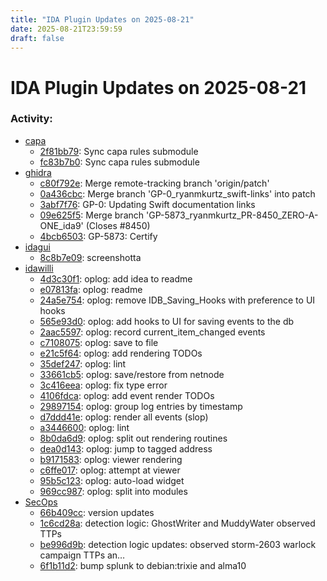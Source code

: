 ```yaml
---
title: "IDA Plugin Updates on 2025-08-21"
date: 2025-08-21T23:59:59
draft: false
---
```


# IDA Plugin Updates on 2025-08-21

### Activity:
  - [capa](https://github.com/mandiant/capa)
    - [2f81bb79](https://github.com/mandiant/capa/commit/2f81bb79f9f125e7c28699f168e0b7f982960625): Sync capa rules submodule
    - [fc83b7b0](https://github.com/mandiant/capa/commit/fc83b7b0a1729774e8a2d844dc78d28568311563): Sync capa rules submodule
  - [ghidra](https://github.com/NationalSecurityAgency/ghidra)
    - [c80f792e](https://github.com/NationalSecurityAgency/ghidra/commit/c80f792ee825ab50402d5a7e04fbec2d203d63fb): Merge remote-tracking branch 'origin/patch'
    - [0a436cbc](https://github.com/NationalSecurityAgency/ghidra/commit/0a436cbc4b546fe841904fdb161046d3a4688d9f): Merge branch 'GP-0_ryanmkurtz_swift-links' into patch
    - [3abf7f76](https://github.com/NationalSecurityAgency/ghidra/commit/3abf7f765e6d045d152589a7f73c8b4fea6c35a5): GP-0: Updating Swift documentation links
    - [09e625f5](https://github.com/NationalSecurityAgency/ghidra/commit/09e625f5fe541edb72488a14e4b4e984cce2384e): Merge branch 'GP-5873_ryanmkurtz_PR-8450_ZERO-A-ONE_ida9' (Closes #8450)
    - [4bcb6503](https://github.com/NationalSecurityAgency/ghidra/commit/4bcb650313736a1484262f84ffa42b14dc690dce): GP-5873: Certify
  - [idagui](https://github.com/thebabush/idagui)
    - [8c8b7e09](https://github.com/thebabush/idagui/commit/8c8b7e0951015f73dafb9c881e65dbc6e14be380): screenshotta
  - [idawilli](https://github.com/williballenthin/idawilli)
    - [4d3c30f1](https://github.com/williballenthin/idawilli/commit/4d3c30f1169a57afdc32b1d6feca3b4ad92a3b71): oplog: add idea to readme
    - [e07813fa](https://github.com/williballenthin/idawilli/commit/e07813fa2c05f40b283d749e6eb5c04bcbbd4734): oplog: readme
    - [24a5e754](https://github.com/williballenthin/idawilli/commit/24a5e754699f2fed0a4b7ba3879b206ca849931a): oplog: remove IDB_Saving_Hooks with preference to UI hooks
    - [565e93d0](https://github.com/williballenthin/idawilli/commit/565e93d028292716cf9b72d382a4fd6424ae5be4): oplog: add hooks to UI for saving events to the db
    - [2aac5597](https://github.com/williballenthin/idawilli/commit/2aac5597174a6232b1da358276a66f664f33bfe1): oplog: record current_item_changed events
    - [c7108075](https://github.com/williballenthin/idawilli/commit/c710807519369dc4b3854e3e2ecef9261e714ca6): oplog: save to file
    - [e21c5f64](https://github.com/williballenthin/idawilli/commit/e21c5f64c132dc04259437c15be8b9d398b68318): oplog: add rendering TODOs
    - [35def247](https://github.com/williballenthin/idawilli/commit/35def2477df63e687041bf8e3ba2d3bb5bb33a22): oplog: lint
    - [33661cb5](https://github.com/williballenthin/idawilli/commit/33661cb57185ebb9ff64728d97bcea9264567927): oplog: save/restore from netnode
    - [3c416eea](https://github.com/williballenthin/idawilli/commit/3c416eeacba35e7619f5cd94559e4622fd367cb4): oplog: fix type error
    - [4106fdca](https://github.com/williballenthin/idawilli/commit/4106fdcad30d071136be81bae8ad8b10bc0270fb): oplog: add event render TODOs
    - [29897154](https://github.com/williballenthin/idawilli/commit/29897154817c7a7033fe8692dadeed339ba892f2): oplog: group log entries by timestamp
    - [d7ddd41e](https://github.com/williballenthin/idawilli/commit/d7ddd41ee2116161a3393698e61eccdd53f0be69): oplog: render all events (slop)
    - [a3446600](https://github.com/williballenthin/idawilli/commit/a3446600cd3e2bb6b74b43b3091515385f30b566): oplog: lint
    - [8b0da6d9](https://github.com/williballenthin/idawilli/commit/8b0da6d9a02a3e199f8f0a9846b31dfaf0afaeea): oplog: split out rendering routines
    - [dea0d143](https://github.com/williballenthin/idawilli/commit/dea0d1435125a650fecc5cf24b765db731d9f887): oplog: jump to tagged address
    - [b9171583](https://github.com/williballenthin/idawilli/commit/b91715838f909e9a05376bbb08f9dc0d7016f01a): oplog: viewer rendering
    - [c6ffe017](https://github.com/williballenthin/idawilli/commit/c6ffe017ceca1d006fb39b9e8c04242aacdedca1): oplog: attempt at viewer
    - [95b5c123](https://github.com/williballenthin/idawilli/commit/95b5c123e279e888c9a4806e527b72ae3850c3e9): oplog: auto-load widget
    - [969cc987](https://github.com/williballenthin/idawilli/commit/969cc9874038ae4f10e9cb487d1141c0fe3f8a6a): oplog: split into modules
  - [SecOps](https://github.com/robert-iw3/SecOps)
    - [66b409cc](https://github.com/robert-iw3/SecOps/commit/66b409cc4d8512119067f4b5380f15bb144ef6b4): version updates
    - [1c6cd28a](https://github.com/robert-iw3/SecOps/commit/1c6cd28add4833a5e256bf4d841f8a31aa119cc5): detection logic: GhostWriter and MuddyWater observed TTPs
    - [be996d9b](https://github.com/robert-iw3/SecOps/commit/be996d9bddcb2b9a02fafaf388d76ff5aedf91fd): detection logic updates: observed storm-2603 warlock campaign TTPs an…
    - [6f1b11d2](https://github.com/robert-iw3/SecOps/commit/6f1b11d2cd2335ad51f5b114825f792f30abbd78): bump splunk to debian:trixie and alma10
